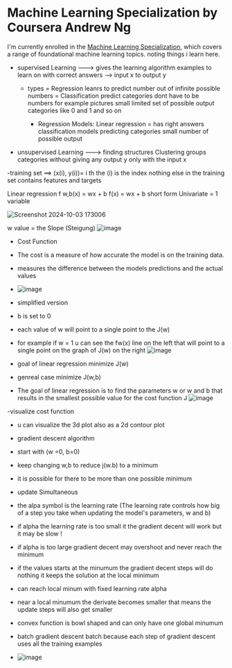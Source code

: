 # Machine Learning Specialization by Coursera Andrew Ng 
I'm currently enrolled in the [Machine Learning Specialization](https://www.coursera.org/specializations/machine-learning-introduction#outcomes), which covers a range of foundational machine learning topics.
noting things i learn here.


- supervised Learning ---> gives the learning algorithm examples to learn on with correct answers   -->  input x to output y
  - types = Regression leanrs to predict number out of infinite possible numbers
          = Classification predict categories dont have to be numbers for example pictures small limited set of possible output categories like 0 and 1 and so on


    - Regression Models: Linear regression = has right answers 
    classification models predicting categories small number of possible output 

- unsupervised Learning ---> finding structures Clustering groups categories without giving any output y only with the input x

-training set ==>  (x(i), y(i))= i th the (i) is the index nothing else in the training set contains features and targets 

Linear regression
f w,b(x) = wx + b
f(x) = wx + b short form
Univariate = 1 variable 

![Screenshot 2024-10-03 173006](https://github.com/user-attachments/assets/3560bbbb-90cd-42ab-9311-08d6105e3262)


w value = the Slope (Steigung)
![image](https://github.com/user-attachments/assets/60b67bcb-7d76-4428-989f-c38917220691)


- Cost Function
- The cost is a measure of how accurate the model is on the training data.
- measures the difference between the models predictions and the actual values

- ![image](https://github.com/user-attachments/assets/5d5efcac-f1da-45ab-8907-7ac733f3941c)

- simplified version
- b is set to 0


- each value of w will point to a single point to the J(w)
- for example if w = 1 u can see the fw(x) line on the left that will point to a single point on the graph of  J(w) on the right
![image](https://github.com/user-attachments/assets/03ef9bb0-2202-48e2-aeaa-04bdde6dacec)

- goal of linear regression minimize J(w)
- genreal case minimize J(w,b)
- The goal of linear regression is to find the parameters w or w and b that results in the smallest possible value for the cost function J
![image](https://github.com/user-attachments/assets/15296142-e479-4e9a-81c1-b6a6b1753927)

-visualize cost function 
- u can visualize the 3d plot also as a 2d contour plot

- gradient descent algorithm
- start with  (w =0, b=0)
- keep changing w,b to reduce j(w.b) to a minimum
- it is possible for there to be more than one possible minimum
- update Simultaneous
- the alpa symbol is the learning rate (The learning rate controls how big of a step you take when updating the model's parameters, w and b)
- if alpha the learning rate is too small it the gradient decent will work but it may be slow !
- if alpha is too large  gradient decent may overshoot and never reach the minimum
- if the values starts at the minumum the gradient decent steps will do nothing it keeps the solution at the local minimum
- can reach local minum with fixed learning rate alpha
- near a local minumum the derivate becomes smaller that means the update steps will also get smaller
- convex function is bowl shaped and can only have one global minumum
- batch gradient descent  batch because each step of gradient descent uses all the training examples
- ![image](https://github.com/user-attachments/assets/555bd699-d096-4e50-86e2-63d048fc30df)

  
